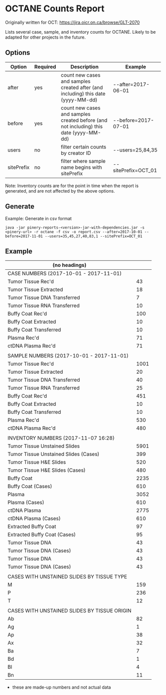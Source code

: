 # OCTANE Counts Report

Originally written for OCT: https://jira.oicr.on.ca/browse/GLT-2070

Lists several case, sample, and inventory counts for OCTANE. Likely to be adapted for other projects in the future.

## Options

| Option | Required | Description | Example |
|--------|----------|-------------|---------|
| after | yes | count new cases and samples created after (and including) this date (yyyy-MM-dd) | --after=2017-06-01 |
| before | yes | count new cases and samples created before (and not including) this date (yyyy-MM-dd) | --before=2017-07-01 |
| users | no | filter certain counts by creator ID | --users=25,84,35 |
| sitePrefix | no | filter where sample name begins with sitePrefix | --sitePrefix=OCT_01 |

Note: Inventory counts are for the point in time when the report is generated, and are not affected by the above options.

## Generate

Example: Generate in csv format

```
java -jar pinery-reports-<version>-jar-with-dependencies.jar -s <pinery-url> -r octane -f csv -o report.csv --after=2017-10-01 --before=2017-11-01 --users=35,45,27,40,83,1 --sitePrefix=OCT_01
```

## Example

| (no headings) |   |
|---------------|---|
|CASE NUMBERS (2017-10-01 - 2017-11-01)||
|Tumor Tissue Rec'd|43|
|Tumor Tissue Extracted|18|
|Tumor Tissue DNA Transferred|7|
|Tumor Tissue RNA Transferred|10|
|Buffy Coat Rec'd|100|
|Buffy Coat Extracted|10|
|Buffy Coat Transferred|10|
|Plasma Rec'd|71|
|ctDNA Plasma Rec'd|71|
|||
|SAMPLE NUMBERS (2017-10-01 - 2017-11-01)||
|Tumor Tissue Rec'd|1001|
|Tumor Tissue Extracted|20|
|Tumor Tissue DNA Transferred|40|
|Tumor Tissue RNA Transferred|25|
|Buffy Coat Rec'd|451|
|Buffy Coat Extracted|10|
|Buffy Coat Transferred|10|
|Plasma Rec'd|530|
|ctDNA Plasma Rec'd|480|
|||
|INVENTORY NUMBERS (2017-11-07 16:28)||
|Tumor Tissue Unstained Slides|5901|
|Tumor Tissue Unstained Slides (Cases)|399|
|Tumor Tissue H&E Slides|520|
|Tumor Tissue H&E Slides (Cases)|480|
|Buffy Coat|2235|
|Buffy Coat (Cases)|610|
|Plasma|3052|
|Plasma (Cases)|610|
|ctDNA Plasma|2775|
|ctDNA Plasma (Cases)|610|
|Extracted Buffy Coat|97|
|Extracted Buffy Coat (Cases)|95|
|Tumor Tissue DNA|43|
|Tumor Tissue DNA (Cases)|43|
|Tumor Tissue DNA|43|
|Tumor Tissue DNA (Cases)|43|
|||
|CASES WITH UNSTAINED SLIDES BY TISSUE TYPE||
|M|159|
|P|236|
|T|12|
|||
|CASES WITH UNSTAINED SLIDES BY TISSUE ORIGIN||
|Ab|82|
|Ag|1|
|Ap|38|
|Ax|32|
|Ba|7|
|Bd|1|
|Bl|4|
|Bn|11|

* these are made-up numbers and not actual data
